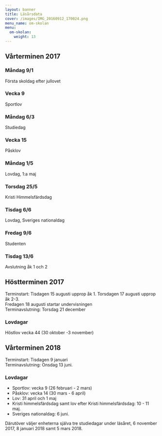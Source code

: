 ```yaml
---
layout: banner
title: Läsårsdata
cover: /images/IMG_20160912_170024.png
menu_name: om-skolan
menu:
  om-skolan:
    weight: 13
---
```


## Vårterminen 2017

### Måndag 9/1

Första skoldag efter jullovet

### Vecka 9

Sportlov

### Måndag 6/3

Studiedag

### Vecka 15

Påsklov

### Måndag 1/5

Lovdag, 1:a maj

### Torsdag 25/5

Kristi Himmelsfärdsdag

### Tisdag 6/6

Lovdag, Sveriges nationaldag

### Fredag 9/6

Studenten

### Tisdag 13/6

Avslutning åk 1 och 2

## Höstterminen 2017

Terminstart: Tisdagen 15 augusti upprop åk 1. Torsdagen 17 augusti upprop åk 2-3.
<br>
Fredagen 18 augusti startar undervisningen
<br>
Terminavslutning: Torsdag 21 december

### Lovdagar

Höstlov vecka 44 (30 oktober -3 november)

## Vårterminen 2018

Terminstart: Tisdagen 9 januari
<br>
Terminavslutning: Onsdag 13 juni.

### Lovdagar

* Sportlov: vecka 9 (26 februari - 2 mars)
* Påsklov: vecka 14 (30 mars - 6 april)
* Lov: 31 april och 1 maj
* Kristi himmelsfärdsdag samt lov efter Kristi himmelsfärdsdag: 10 - 11 maj.
* Sveriges nationaldag: 6 juni.


Därutöver väljer enheterna själva tre studiedagar under läsåret, 6 november 2017, 8 januari 2018 samt 5 mars 2018.
